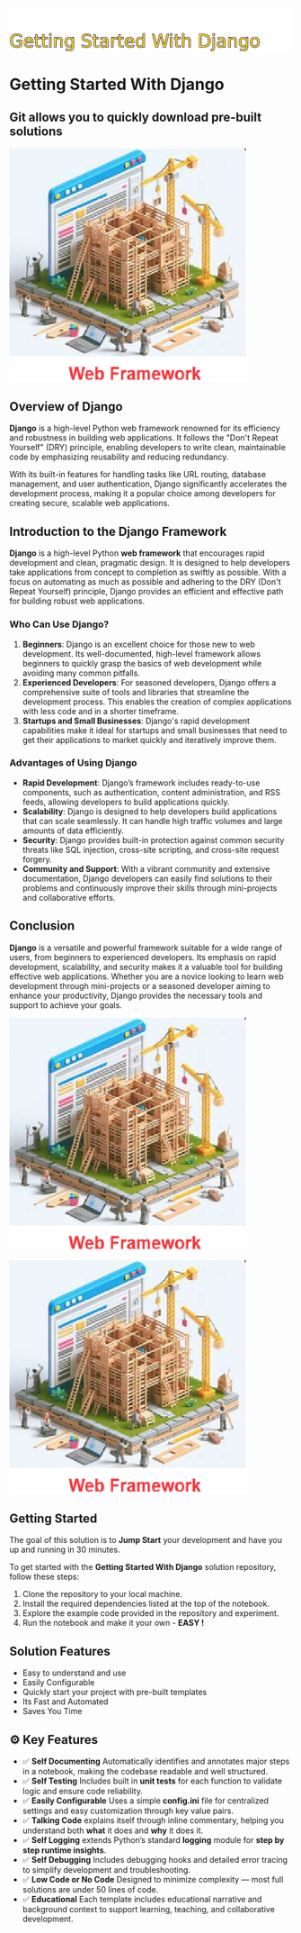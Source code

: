 ![Image image_filename](solution_sign.png)
    
# Getting Started With Django 

## Git allows you to quickly download pre-built solutions  

    
![Solution](code.png)

    


## Overview of Django

**Django** is a high-level Python web framework renowned for its efficiency and robustness in building web applications. It follows the "Don't Repeat Yourself" (DRY) principle, enabling developers to write clean, maintainable code by emphasizing reusability and reducing redundancy. 

With its built-in features for handling tasks like URL routing, database management, and user authentication, Django significantly accelerates the development process, making it a popular choice among developers for creating secure, scalable web applications.

## Introduction to the Django Framework
**Django** is a high-level Python **web framework** that encourages rapid development and clean, pragmatic design. It is designed to help developers take applications from concept to completion as swiftly as possible. With a focus on automating as much as possible and adhering to the DRY (Don't Repeat Yourself) principle, Django provides an efficient and effective path for building robust web applications.

### Who Can Use Django?
1. **Beginners**: Django is an excellent choice for those new to web development. Its well-documented, high-level framework allows beginners to quickly grasp the basics of web development while avoiding many common pitfalls. 
2. **Experienced Developers**: For seasoned developers, Django offers a comprehensive suite of tools and libraries that streamline the development process. This enables the creation of complex applications with less code and in a shorter timeframe.
3. **Startups and Small Businesses**: Django's rapid development capabilities make it ideal for startups and small businesses that need to get their applications to market quickly and iteratively improve them.

### Advantages of Using Django
- **Rapid Development**: Django’s framework includes ready-to-use components, such as authentication, content administration, and RSS feeds, allowing developers to build applications quickly.
- **Scalability**: Django is designed to help developers build applications that can scale seamlessly. It can handle high traffic volumes and large amounts of data efficiently.
- **Security**: Django provides built-in protection against common security threats like SQL injection, cross-site scripting, and cross-site request forgery.
- **Community and Support**: With a vibrant community and extensive documentation, Django developers can easily find solutions to their problems and continuously improve their skills through mini-projects and collaborative efforts.

## Conclusion 

**Django**  is a versatile and powerful framework suitable for a wide range of users, from beginners to experienced developers. Its emphasis on rapid development, scalability, and security makes it a valuable tool for building effective web applications. Whether you are a novice looking to learn web development through mini-projects or a seasoned developer aiming to enhance your productivity, Django provides the necessary tools and support to achieve your goals.


![Solution](code.png)

    
![Solution](code.png)

    
## Getting Started

The goal of this solution is to **Jump Start** your development and have you up and running in 30 minutes. 

To get started with the **Getting Started With Django** solution repository, follow these steps:
1. Clone the repository to your local machine.
2. Install the required dependencies listed at the top of the notebook.
3. Explore the example code provided in the repository and experiment.
4. Run the notebook and make it your own - **EASY !**
    
## Solution Features

- Easy to understand and use  
- Easily Configurable 
- Quickly start your project with pre-built templates
- Its Fast and Automated
- Saves You Time 



## ⚙️ Key Features

- ✅ **Self Documenting** Automatically identifies and annotates major steps in a notebook, making the codebase readable and well structured.
- ✅ **Self Testing** Includes built in **unit tests** for each function to validate logic and ensure code reliability.
- ✅ **Easily Configurable** Uses a simple **config.ini** file for centralized settings and easy customization through key value pairs.
- ✅ **Talking Code** explains itself through inline commentary, helping you understand both **what** it does and **why** it does it.
- ✅ **Self Logging** extends Python’s standard **logging** module for **step by step runtime insights**.
- ✅ **Self Debugging** Includes debugging hooks and detailed error tracing to simplify development and troubleshooting.
- ✅ **Low Code or  No Code** Designed to minimize complexity — most full solutions are under 50 lines of code.
- ✅ **Educational** Each template includes educational narrative and background context to support learning, teaching, and collaborative development.

    